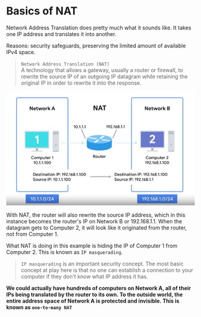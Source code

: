 # Basics of NAT

Network Address Translation does pretty much what it sounds like. It takes one IP address and translates it into another.

Reasons: security safeguards, preserving the limited amount of available IPv4 space.

> `Network Address Translation (NAT)` <br>
> A technology that allows a gateway, usually a router or firewall, to rewrite the source IP of an outgoing IP datagram while retaining the original IP in order to rewrite it into the response.

![image](images/nat.png)

With NAT, the router will also rewrite the source IP address, which in this instance becomes the router's IP on Network B or 192.168.1.1. When the datagram gets to Computer 2, it will look like it originated from the router, not from Computer 1.

What NAT is doing in this example is hiding the IP of Computer 1 from Computer 2. This is known as `IP masquerading`.

> `IP masquerading` is an important security concept. The most basic concept at play here is that no one can establish a connection to your computer if they don't know what IP address it has.

**We could actually have hundreds of computers on Network A, all of their IPs being translated by the router to its own. To the outside world, the entire address space of Network A is protected and invisible. This is known as `one-to-many NAT`**

